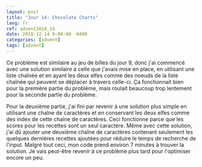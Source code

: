 ```yaml
---
layout: post
title: "Jour 14: Chocolate Charts"
lang: fr
ref: advent2018_14
date: 2018-12-14 9:00:00 -0400
categories: [advent]
tags: [advent]
---
```

Ce problème est similaire au jeu de billes du jour 9, donc j'ai commencé avec une solution similaire à celle que j'avais mise en place, en utilisant une liste chaînée et en ayant les deux elfes comme des noeuds de la liste chaînée qui peuvent se déplacer à travers celle-ci. Ça fonctionnait bien pour la première partie du problème, mais roulait beaucoup trop lentement pour la seconde partie du problème.

Pour la deuxième partie, j'ai fini par revenir à une solution plus simple en utilisant une chaîne de caractères et en conservant les deux elfes comme des index de cette chaîne de caractères. Ceci fonctionne parce que les scores pour les recettes sont un seul caractère. Même avec cette solution, j'ai dû ajouter une deuxième chaîne de caractères contenant seulement les quelques dernières recettes ajoutées pour réduire le temps de recherche de l'input. Malgré tout ceci, mon code prend environ 7 minutes à trouver la solution. Je vais peut-être revenir à ce problème plus tard pour l'optimiser encore un peu.